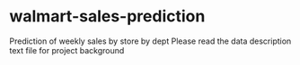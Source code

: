 # walmart-sales-prediction
Prediction of weekly sales by store by dept
Please read the data description text file for project background
